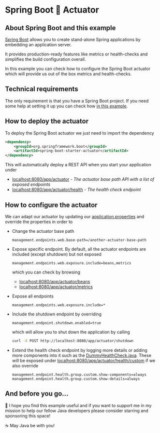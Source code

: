 # Spring Boot :mag_right: Actuator

## About Spring Boot and this example

[Spring Boot](https://spring.io/projects/spring-boot) allows you to create stand-alone Spring applications by embedding an application server.

It provides production-ready features like metrics or health-checks and simplifies the build configuration overall.

In this example you can check how to configure the Spring Boot actuator which will provide us out of the box metrics and health-checks.

## Technical requirements

The only requirement is that you have a Spring Boot project. If you need some help at setting it up you can check how  [in this example](https://github.com/codewithhades/spring-boot-basic-setup).

## How to deploy the actuator

To deploy the Spring Boot actuator we just need to import the dependency

````xml
<dependency>
    <groupId>org.springframework.boot</groupId>
    <artifactId>spring-boot-starter-actuator</artifactId>
</dependency>
````

This will automatically deploy a REST API when you start your application under

- [localhost:8080/app/actuator](http://localhost:8080/app/actuator) - _The actuator base path API with a list of exposed endpoints_
- [localhost:8080/app/actuator/health](http://localhost:8080/app/actuator/health) - _The health check endpoint_

## How to configure the actuator

We can adapt our actuator by updating our [application.properties](src/main/resources/application.properties) and override the properties in order to

- Change the actuator base path
    ````properties
    management.endpoints.web.base-path=/another-actuator-base-path
    ````
- Expose specific endpoint. By default, all the actuator endpoints are included (except shutdown) but not exposed
    ````properties
    management.endpoints.web.exposure.include=beans,metrics
    ````
  which you can check by browsing
  - [localhost:8080/app/actuator/beans](http://localhost:8080/app/actuator/beans)
  - [localhost:8080/app/actuator/metrics](http://localhost:8080/app/actuator/metrics)

- Expose all endpoints
    ````properties
    management.endpoints.web.exposure.include=*
    ````

- Include the shutdown endpoint by overriding
    ````properties
    management.endpoint.shutdown.enabled=true
    ````
  which will allow you to shut down the application by calling
    ````bash
    curl -X POST http://localhost:8080/app/actuator/shutdown
    ````

- Extend the health check endpoint by logging more details or adding more components into it such as the [DummyHealthCheck.java](src/main/java/com/codewithhades/springboot/actuator/healthcheck/DummyHealthCheck.java). These will be exposed under [localhost:8080/app/actuator/health/custom](http://localhost:8080/app/actuator/health/custom) if we also override
    ````properties
    management.endpoint.health.group.custom.show-components=always
    management.endpoint.health.group.custom.show-details=always
    ````

## And before you go...

:pray: I hope you find this example useful and if you want to support me in my mission to help our fellow Java developers please consider starring and sponsoring this space!

:coffee: May Java be with you!
